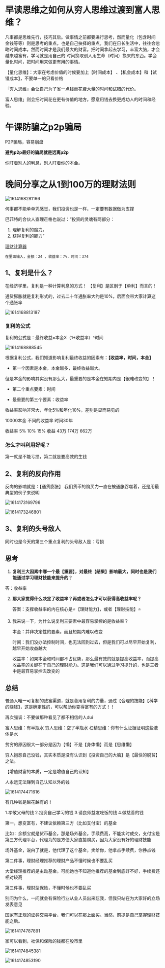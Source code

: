 # 早读思维之如何从穷人思维过渡到富人思维？

凡事都是思维先行，技巧其后。做事情之前都要进行思考，然而量化（包含时间  金钱等等）则是思考的重点，也是自己抉择的重点，我们在日长生活中，往往会忽略时间成本，然而时间才是我们最大的财富，把时间拿起去学习，丰富大脑，才会越来越富有，学习就是用自己的 时间换取别人用生命（时间）换来的东西。学会量化时间，把时间用来做更有用的事情。

【量化思维】：大家在考虑价值的时候要加上【时间成本】 、【机会成本】和【试错成本】，不要单一的只看价格

「穷人思维」会让自己为了省一点钱而花费大量的时间和试错的代价。

富人思维」则会把时间花在更有价值的地方，愿意用钱去换更成功人的时间和经验。

# 午课防骗之p2p骗局

P2P骗局，容易崩盘

**避免p2p最好的骗局就是远离p2p**

你盯着别人的利息，别人盯着你的本金。

# 晚间分享之从1到100万的理财法则

![1614168281166](./img/1614168281166.png)

何事都不能单单凭感觉，我们投资也是一样，一定要有数据做为支撑



巴菲特的合伙人查理芒格也说过：“投资的灵魂有两部分：

1. 理解复利的魔力。
2. 获得复利的能力”

[理财计算器](https://oss-class.weimiaocaishang.com/Site/calculator.html)

```
在里面输入，金额：24 ，收益率：7%，时间：374 
```



## 1、复利是什么？

在经济学里，复利是一种计算利息的方式！
【复利】是区别于【单利】而言的！

通货膨胀就是复利形式的，过去二十年通胀率大约是10%，后面会带大家计算这个通胀率

![1614168813187](./img/1614168813187.png)

### 复利的公式

复利的公式是：最终收益=本金X（1+收益率）^时间

![1614168888545](./img/1614168888545.png)



根据复利公式，我们知道影响复利最终收益的因素有：**【收益率，时间，本金】**

- 第一个因素是本金，本金越多，最终收益越大。

但是本金的影响其实没有那么大，最重要的是本金在短期内是【很难改变的】！

- 第二个重点要素：时间

- 最重要的第三个要素：收益率

收益率影响非常大，年化5%和年化10%，差别是显而易见的

10000本金   不同的收益率    时间30年

收益率  5%       10%      15%
收益     43万    174万  662万

### 怎么才叫利用好呢？

第一就是不能亏损，第二就是要高效的生钱

## 2、复利的反向作用

反向的影响就是：【通货膨胀】
我们货币的购买力一直在被通胀吞噬着，还是用最典型的例子来说明

![1614173169796](./img/1614173169796.png)

![1614173246801](./img/1614173246801.png)

## 3、复利的头号敌人



同时也是今天的第三个重点复利的头号敌人是：亏损

## 思考

1. **复利三大因素中哪一个最【重要】，对最终【结果】影响最大，同时也是我们能通过学习理财技能来提升的**？

答：收益率

2. **那大家觉得什么决定了收益率？再或者怎么才可以获得高收益率呢？**

   答案：支撑收益率的内在核心是⭐【理财能力】，或者【理财技能】⭐

3. 我来说一下，为什么说复利三要素中最容易掌控的是收益率？

   本金：并非决定性的要素，而且短期内难以改变

   时间：我们没办法控制时间，也无法回到过去，但是我们可以尽早开始复利，越早开始收益越大

   收益率：如果本金和时间都不占优势，那么最有效的就是提高收益率，而提高收益率的关键在于自己的理财能力。这是我们可以通过学习提升的，也是三者中是最容易掌控去改变的

## 总结

普通人唯一可复制的致富渠道，就是善用复利的力量，通过【合理的技能】【科学的赚钱】，这是确定性的，可以帮助你变得富有的方式！！



再次强调：不要做那种看见了都不相信的人dui

富人思维：有半瓶水
穷人思维：空了半瓶水
杠精思维：你有什么证据证明这些液体是水



贫穷的原因很大一部分是因为【懒】不是【身体懒】而是【思维懒】



穷人抱怨自己没钱，其实本质是没有认识到【投资自己的大脑】是【最快的脱贫】之法。

【增值财富的本质，一定是增值自己的认知】

人永远无法赚到自己认知以外的钱

![1614174471616](./img/1614174471616.png)


有几种钱是越花越有的！

1.孝敬父母的钱
2.投资自己学习的钱
3.请良师益友吃饭的钱
4.做慈善的钱






第一，想变富有，不建议依赖第三方（比如支付宝）的基金

比如：余额宝就是货币基金，那是场外基金，手续费高，不能实时成交，支付宝是第三方代理平台，代理为的是方便大家直接购买，因为大家没有好的理财技能


场外基金，说白了就是，他代理了这个基金。卖给你，他拿点手续费，你挣点钱


第二件事，理财经理推荐的理财产品不懂时候也不要乱买

大堂经理推荐的是主动基金。可能她也不知道他推荐的基金到底好不好，手续费还相对较高

第三件事，理财型保险，不懂时候也不要乱买

别问为什么，一问就会有保险行业从业人员出来怼我，但我只站在为大家好的立场发表意见





国家有正规的证券交易平台，我们可以在那上面买。当然，前提是自己掌握理财技能之后。

![1614174787891](./img/1614174787891.png)

家可以看到，社保和保险的钱都在股市里

![1614174845381](./img/1614174845381.png)

![1614174853190](./img/1614174853190.png)